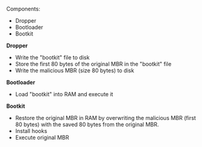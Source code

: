Components:
- Dropper
- Bootloader
- Bootkit

**Dropper**
- Write the "bootkit" file to disk
- Store the first 80 bytes of the original MBR in the "bootkit" file
- Write the malicious MBR (size 80 bytes) to disk

**Bootloader**
- Load "bootkit" into RAM and execute it

**Bootkit**
- Restore the original MBR in RAM by overwriting the malicious MBR (first 80 bytes) with the saved 80 bytes from the original MBR.
- Install hooks
- Execute original MBR